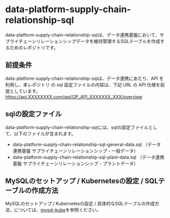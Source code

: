 # data-platform-supply-chain-relationship-sql
data-platform-supply-chain-relationship-sqlは、データ連携基盤において、サプライチェーンリレーションシップデータを維持管理するSQLテーブルを作成するためのレポジトリです。  

## 前提条件  
data-platform-supply-chain-relationship-sqlは、データ連携にあたり、API を利用し、本レポジトリ の sql 設定ファイルの内容は、下記 URL の API 仕様を前提としています。  
https://api.XXXXXXXX.com/api/OP_API_XXXXXXX_XXX/overview 

## sqlの設定ファイル  
data-platform-supply-chain-relationship-sqlには、sqlの設定ファイルとして、以下のファイルが含まれます。 

* data-platform-supply-chain-relationship-sql-general-data.sql （データ連携基盤 サプライチェーンリレーションシップ - 一般データ）
* data-platform-supply-chain-relationship-sql-plant-data.sql （データ連携基盤 サプライチェーンリレーションシップ - プラントデータ）

## MySQLのセットアップ / Kubernetesの設定 / SQLテーブルの作成方法  
MySQLのセットアップ / Kubernetesの設定 / 具体的なSQLテーブルの作成方法、については、[mysql-kube](https://github.com/latonaio/mysql-kube)を参照ください。  
